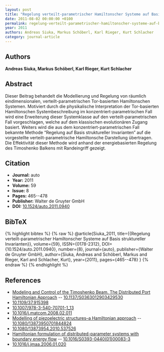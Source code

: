 ```yaml
---
layout: post
title: "Regelung verteilt-parametrischer Hamiltonscher Systeme auf Basis struktureller Invarianten"
date: 2011-08-02 00:00:00 +0100
permalink: regelung-verteilt-parametrischer-hamiltonscher-systeme-auf-basis-struktureller-invarianten
year: 2011
authors: Andreas Siuka, Markus Schöberl, Karl Rieger, Kurt Schlacher
category: journal-article
---
```

 
## Authors
**Andreas Siuka, Markus Schöberl, Karl Rieger, Kurt Schlacher**
 
## Abstract
Dieser Beitrag behandelt die Modellierung und Regelung von räumlich eindimensionalen, verteilt-parametrischen Tor-basierten Hamiltonschen Systemen. Motiviert durch die physikalische Interpretation der Tor-basierten Hamiltonschen Systembeschreibung im konzentriert-parametrischen Fall wird eine Erweiterung dieser Systemklasse auf den verteilt-parametrischen Fall vorgeschlagen, welche auf dem klassischen evolutionären Zugang basiert. Weiters wird die aus dem konzentriert-parametrischen Fall bekannte Methode “Regelung auf Basis struktureller Invarianten” auf die vorgestellte verteilt-parametrische Hamiltonsche Darstellung übertragen. Die Effektivität dieser Methode wird anhand der energiebasierten Regelung des Timoshenko Balkens mit Randeingriff gezeigt.
 
## Citation
- **Journal:** auto
- **Year:** 2011
- **Volume:** 59
- **Issue:** 8
- **Pages:** 465--478
- **Publisher:** Walter de Gruyter GmbH
- **DOI:** [10.1524/auto.2011.0940](https://doi.org/10.1524/auto.2011.0940)
 
## BibTeX
{% highlight bibtex %}
{% raw %}
@article{Siuka_2011,
  title={{Regelung verteilt-parametrischer Hamiltonscher Systeme auf Basis struktureller Invarianten}},
  volume={59},
  ISSN={0178-2312},
  DOI={10.1524/auto.2011.0940},
  number={8},
  journal={auto},
  publisher={Walter de Gruyter GmbH},
  author={Siuka, Andreas and Schöberl, Markus and Rieger, Karl and Schlacher, Kurt},
  year={2011},
  pages={465--478}
}
{% endraw %}
{% endhighlight %}
 
## References
- [Modeling and Control of the Timoshenko Beam. The Distributed Port Hamiltonian Approach](modeling-and-control-of-the-timoshenko-beam-the-distributed-port-hamiltonian-approach) -- [10.1137/S0363012903429530](https://doi.org/10.1137/S0363012903429530)
- [10.1109/37.915398](https://doi.org/10.1109/37.915398)
- [10.1007/978-3-540-70701-1_13](https://doi.org/10.1007/978-3-540-70701-1_13)
- [10.1016/j.matcom.2008.02.011](https://doi.org/10.1016/j.matcom.2008.02.011)
- [Modelling of piezoelectric structures–a Hamiltonian approach](modelling-of-piezoelectric-structures-a-hamiltonian-approach) -- [10.1080/13873950701844824](https://doi.org/10.1080/13873950701844824)
- [10.1080/13873954.2010.537526](https://doi.org/10.1080/13873954.2010.537526)
- [Hamiltonian formulation of distributed-parameter systems with boundary energy flow](hamiltonian-formulation-of-distributed-parameter-systems-with-boundary-energy-flow) -- [10.1016/S0393-0440(01)00083-3](https://doi.org/10.1016/S0393-0440(01)00083-3)
- [10.1016/j.jmaa.2006.01.020](https://doi.org/10.1016/j.jmaa.2006.01.020)

